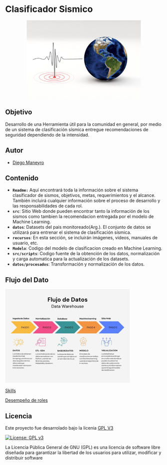 # Clasificador Sismico

<p align="center">
<img src="recursos/logo.jpg"  height=250> 
</p>

## Objetivo

Desarrollo de una Herramienta útil para la comunidad en general, por medio de un sistema de clasificación sísmica entregue recomendaciones de seguridad dependiendo de la intensidad.

## Autor

- [Diego Maneyro](https://github.com/diegomaneyro)

## Contenido

* **`Readme:`** Aquí encontrará toda la información sobre el sistema clasificador de sismos, objetivos, metas, requerimientos y el alcance. También incluirá cualquier información sobre el proceso de desarrollo y las responsabilidades de cada rol.
* **`src`**: Sitio Web donde pueden encontrar tanto la información de los sismos como tambien la recomendacion entregada por el modelo de Machine Learning.
* **`datos`**: Datasets del pais monitoreado(Arg.). El conjunto de datos se utilizará para entrenar el sistema de clasificación sísmica.
* **`recursos`**: En esta sección, se incluirán imágenes, videos, manuales de usuario, etc.
* **`Modelo`**: Codigo del modelo de clasificacion creado en Machine Learning.
* **`src/scripts`**: Codigo fuente de la obtención de los datos, normalización y carga automatica para la actualización de los datasets.
* **`datos/procesados`**: Transformación y normalización de los datos.


## Flujo del Dato

<img src="recursos/Proceso-trabajo.jpg" alt="App Screenshot" width="400px" height="300px">


[Skills]("recursos/skill.jpg")

[Desempeño de roles]("recursos/tareas-grafica.jpg")



## Licencia

Este proyecto fue desarrolado bajo la licenia [GPL V3](https://choosealicense.com/licenses/gpl-3.0/) 

[![License: GPL v3](https://img.shields.io/badge/License-GPLv3-blue.svg)](https://www.gnu.org/licenses/gpl-3.0)

La Licencia Pública General de GNU (GPL) es una licencia de software libre diseñada para garantizar la libertad de los usuarios para utilizar, modificar y distribuir software
